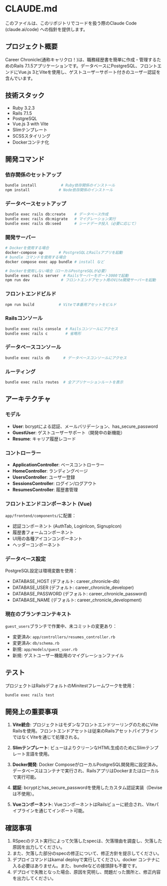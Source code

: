 # CLAUDE.md

このファイルは、このリポジトリでコードを扱う際のClaude Code (claude.ai/code) への指針を提供します。

## プロジェクト概要

Career Chronicle(通称キャリクロ！)は、職務経歴書を簡単に作成・管理するためのRails 7.1.5アプリケーションです。データベースにPostgreSQL、フロントエンドにVue.js 3とViteを使用し、ゲストユーザーサポート付きのユーザー認証を含んでいます。

## 技術スタック

- Ruby 3.2.3
- Rails 7.1.5
- PostgreSQL
- Vue.js 3 with Vite
- Slimテンプレート
- SCSSスタイリング
- Dockerコンテナ化

## 開発コマンド

### 依存関係のセットアップ
```bash
bundle install           # Ruby依存関係のインストール
npm install             # Node依存関係のインストール
```

### データベースセットアップ
```bash
bundle exec rails db:create    # データベース作成
bundle exec rails db:migrate   # マイグレーション実行
bundle exec rails db:seed      # シードデータ投入（必要に応じて）
```

### 開発サーバー
```bash
# Dockerを使用する場合
docker-compose up       # PostgreSQLとRailsアプリを起動
# bundle コマンドを使用する場合
docker compose exec app bundle # install など

# Dockerを使用しない場合（ローカルPostgreSQLが必要）
bundle exec rails server  # Railsサーバーをポート3000で起動
npm run dev              # フロントエンドアセット用のVite開発サーバーを起動
```

### フロントエンドビルド
```bash
npm run build           # Viteで本番用アセットをビルド
```

### Railsコンソール
```bash
bundle exec rails console  # Railsコンソールにアクセス
bundle exec rails c        # 省略形
```

### データベースコンソール
```bash
bundle exec rails db      # データベースコンソールにアクセス
```

### ルーティング
```bash
bundle exec rails routes  # 全アプリケーションルートを表示
```

## アーキテクチャ

### モデル
- **User**: bcryptによる認証、メールバリデーション、has_secure_password
- **GuestUser**: ゲストユーザーサポート（開発中の新機能）
- **Resume**: キャリア履歴レコード

### コントローラー
- **ApplicationController**: ベースコントローラー
- **HomeController**: ランディングページ
- **UsersController**: ユーザー登録
- **SessionsController**: ログイン/ログアウト
- **ResumesController**: 履歴書管理

### フロントエンドコンポーネント (Vue)
`app/frontend/components/`に配置：
- 認証コンポーネント (AuthTab, LoginIcon, SignupIcon)
- 履歴書フォームコンポーネント
- UI用の各種アイコンコンポーネント
- ヘッダーコンポーネント

### データベース設定
PostgreSQL設定は環境変数を使用：
- DATABASE_HOST (デフォルト: career_chronicle-db)
- DATABASE_USER (デフォルト: career_chronicle_developer)
- DATABASE_PASSWORD (デフォルト: career_chronicle_password)
- DATABASE_NAME (デフォルト: career_chronicle_development)

### 現在のブランチコンテキスト
`guest_users`ブランチで作業中、未コミットの変更あり：
- 変更済み: `app/controllers/resumes_controller.rb`
- 変更済み: `db/schema.rb`
- 新規: `app/models/guest_user.rb`
- 新規: ゲストユーザー機能用のマイグレーションファイル

## テスト
プロジェクトはRailsデフォルトのMinitestフレームワークを使用：
```bash
bundle exec rails test
```

## 開発上の重要事項

1. **Vite統合**: プロジェクトはモダンなフロントエンドツーリングのためにVite Railsを使用。フロントエンドアセットは従来のRailsアセットパイプラインではなくViteを通じて処理される。

2. **Slimテンプレート**: ビューはよりクリーンなHTML生成のためにSlimテンプレート言語を使用。

3. **Docker開発**: Docker ComposeがローカルPostgreSQL開発用に設定済み。データベースはコンテナで実行され、RailsアプリはDockerまたはローカルで実行可能。

4. **認証**: bcryptとhas_secure_passwordを使用したカスタム認証実装（Deviseは不使用）。

5. **Vueコンポーネント**: VueコンポーネントはRailsビューに統合され、Viteパイプラインを通じてインポート可能。

## 確認事項
1. RSpecのテスト実行によって欠落したspecは、欠落理由を調査し、欠落した原因を出力してください。
2. また、欠落した部分のspecの修正について、修正方針を提示してください。
3. デプロイコマンドはkamal deployで実行してください。docker コンテナに入る必要はありません。また、bundleなどの接頭辞も不要です。
4. デプロイで失敗となった場合、原因を究明し、問題だった箇所と、修正内容を出力してください。
